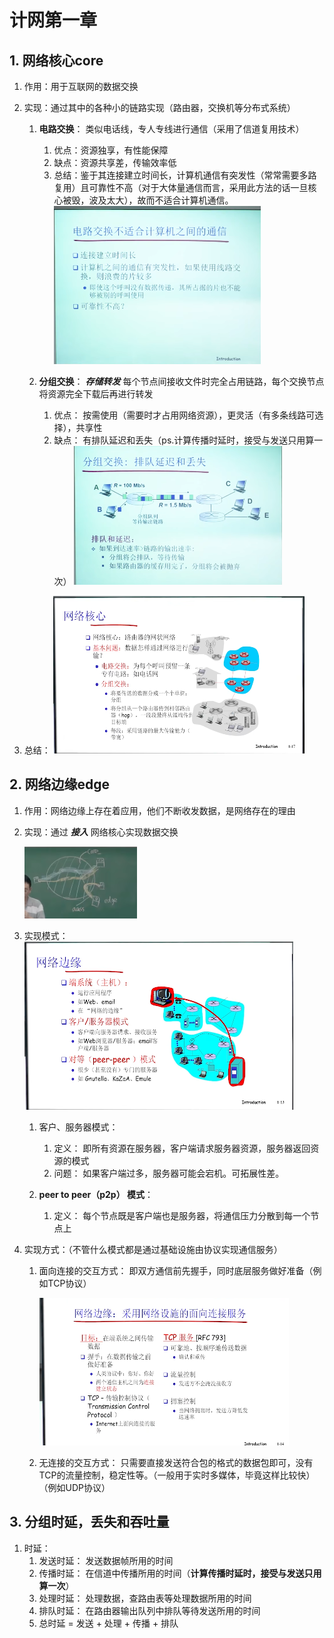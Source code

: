 # 计网第一章


## 1. 网络核心core

1. 作用：用于互联网的数据交换

2. 实现：通过其中的各种小的链路实现（路由器，交换机等分布式系统）
    1. **电路交换**： 类似电话线，专人专线进行通信（采用了信道复用技术）
        1. 优点：资源独享，有性能保障
        2. 缺点：资源共享差，传输效率低
        3. 总结：鉴于其连接建立时间长，计算机通信有突发性（常常需要多路复用）且可靠性不高（对于大体量通信而言，采用此方法的话一旦核心被毁，波及太大），故而不适合计算机通信。
            ![5](pic/电路交换.png)

    2. **分组交换**： ***存储转发*** 每个节点间接收文件时完全占用链路，每个交换节点将资源完全下载后再进行转发
        1. 优点： 按需使用（需要时才占用网络资源），更灵活（有多条线路可选择），共享性
        2. 缺点： 有排队延迟和丢失（ps.计算传播时延时，接受与发送只用算一次）
        ![6](pic/排队延迟与丢失.png)
    
3. 总结：
    ![4](pic/网络核心.png)



## 2. 网络边缘edge

1. 作用：网络边缘上存在着应用，他们不断收发数据，是网络存在的理由

2. 实现：通过 ***接入*** 网络核心实现数据交换

     ![1](pic/网络核心，接入与边缘.png)

3. 实现模式：
    ![2](pic/网络边缘实现模式.png)

    1. 客户、服务器模式：
        1. 定义： 即所有资源在服务器，客户端请求服务器资源，服务器返回资源的模式
        2. 问题： 如果客户端过多，服务器可能会宕机。可拓展性差。
    
    2. **peer to peer（p2p） 模式**：
        1. 定义： 每个节点既是客户端也是服务器，将通信压力分散到每一个节点上

4. 实现方式：（不管什么模式都是通过基础设施由协议实现通信服务）

    1. 面向连接的交互方式： 即双方通信前先握手，同时底层服务做好准备（例如TCP协议）

        ![3](pic/实现方式.png)
    
    2. 无连接的交互方式： 只需要直接发送符合包的格式的数据包即可，没有TCP的流量控制，稳定性等。（一般用于实时多媒体，毕竟这样比较快）（例如UDP协议）



## 3. 分组时延，丢失和吞吐量

1. 时延：
    1. 发送时延： 发送数据帧所用的时间
    2. 传播时延： 在信道中传播所用的时间（**计算传播时延时，接受与发送只用算一次**）
    3. 处理时延： 处理数据，查路由表等处理数据所用的时间
    4. 排队时延： 在路由器输出队列中排队等待发送所用的时间
    5. 总时延 = 发送 + 处理 + 传播 + 排队
    
